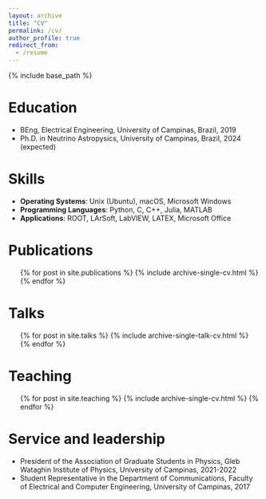 ```yaml
---
layout: archive
title: "CV"
permalink: /cv/
author_profile: true
redirect_from:
  - /resume
---
```


{% include base_path %}

Education
======
* BEng, Electrical Engineering, University of Campinas, Brazil, 2019
* Ph.D. in Neutrino Astropysics, University of Campinas, Brazil, 2024 (expected)

<!-- Work experience
======
* Summer 2015: Research Assistant
  * Github University
  * Duties included: Tagging issues
  * Supervisor: Professor Git

* Fall 2015: Research Assistant
  * Github University
  * Duties included: Merging pull requests
  * Supervisor: Professor Hub -->
  
Skills
======
* **Operating Systems**: Unix (Ubuntu), macOS, Microsoft Windows
* **Programming Languages**: Python, C, C++, Julia, MATLAB
* **Applications**: ROOT, LArSoft, LabVIEW, LATEX, Microsoft Office


Publications
======
  <ul>{% for post in site.publications %}
    {% include archive-single-cv.html %}
  {% endfor %}</ul>
  
Talks
======
  <ul>{% for post in site.talks %}
    {% include archive-single-talk-cv.html %}
  {% endfor %}</ul>
  
Teaching
======
  <ul>{% for post in site.teaching %}
    {% include archive-single-cv.html %}
  {% endfor %}</ul>
  
Service and leadership
======
*  President of the Association of Graduate Students in Physics, Gleb Wataghin
Institute of Physics, University of Campinas, 2021-2022
* Student Representative in the Department of Communications, Faculty of
Electrical and Computer Engineering, University of Campinas, 2017
